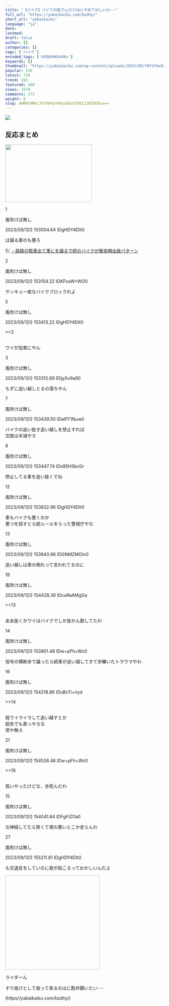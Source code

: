 ```yaml
---
title: "【バイク】バイクの故で○○だけはにやめてほしいわ･･･"
full_url: "https://yabaibaiku.com/bzdhy/"
short_url: "yabaibaiku"
language: "ja"
date: 
lastmod: 
draft: false
author: []
categories: []
tags: ['バイク']
encoded_tags: ['44OQ44Kk44Kv']
keywords: []
thumbnail: "https://yabaibaiku.com/wp-content/uploads/2023/09/f0f3fbe9ae5b723bf7d7a1a5197ddd84.jpg"
popular: 128
latest: 734
trend: 262
featured: 580
views: 1574
comments: 173
weight: 9
slug: aHR0cHMvL3lhYmFpYmFpa3UuY29tL2J6ZGh5Lw==
---
```


![](https://yabaibaiku.com/wp-content/uploads/2023/09/f0f3fbe9ae5b723bf7d7a1a5197ddd84.jpg)

<div><h2>反応まとめ</h2> <p><img src='https//yabaibaiku.com/wp-content/uploads/2023/09/f0f3fbe9ae5b723bf7d7a1a5197ddd84.jpg' alt='' width='275' height='184' class='alignnone size-full wp-image-10451'></p> <p class='t_h'><p>1 <p>風吹けば無し</p> <p> 2023/09/12() 153004.64 IDgHDY4Dlt0</p></p></p> <p class='t_b'><p> は譲る車のも悪ろ </p></p> <p></p> <p>引 <a href='https//eagle.5ch.net/test/read.cgi/livejupiter/1694500204/' target='_blank' rel='noopener'>・路脇の駐車出て車にを譲るで続のバイクが衝突頻出故パターン </a></p> <p></p> <p class='t_h'><p>2 <p>風吹けば無し</p> <p> 2023/09/12() 153154.22 IDKFosW+WO0</p></p></p> <p class='t_b'><p> サンキュー故なバイクブロックれよ </p></p> <p></p> <p class='t_h t_i'><p>5 <p>風吹けば無し</p> <p> 2023/09/12() 153413.22 IDgHDY4Dlt0</p></p></p> <p class='t_b t_i'><p> <p class='anchor'>>>2</p> <br> ワイが加害にやん </p></p> <p></p> <p class='t_h'><p>3 <p>風吹けば無し</p> <p> 2023/09/12() 153312.69 IDijy5v9a90</p></p></p> <p class='t_b'><p> もずに追い越しとるの落ちやん </p></p> <p></p> <p class='t_h'><p>7 <p>風吹けば無し</p> <p> 2023/09/12() 153439.50 IDaIFF1Nuw0</p></p></p> <p class='t_b'><p> バイクの追い抜き追い越しを禁止すれば <br> 交故は半減やろ </p></p> <p></p> <p class='t_h'><p>8 <p>風吹けば無し</p> <p> 2023/09/12() 153447.74 IDx85HSkcGr</p></p></p> <p class='t_b'><p> 停止してる車を追い抜くでね </p></p> <p></p> <p class='t_h'><p>12 <p>風吹けば無し</p> <p> 2023/09/12() 153832.96 IDgHDY4Dlt0</p></p></p> <p class='t_b'><p> 車もバイクも悪くのか <br> 悪つを探すとら統ルールをらった警視庁やな </p></p> <p></p> <p class='t_h'><p>13 <p>風吹けば無し</p> <p> 2023/09/12() 153840.96 IDGNMZMOin0</p></p></p> <p class='t_b'><p> 追い越しは車の側れって言われてるのに </p></p> <p></p> <p class='t_h t_i'><p>19 <p>風吹けば無し</p> <p> 2023/09/12() 154428.39 IDcuReAMgGa</p></p></p> <p class='t_b t_i'><p> <p class='anchor'>>>13</p> <br> ああ抜くかワイはバイクでしか抜かん勘してたわ </p></p> <p></p> <p class='t_h'><p>14 <p>風吹けば無し</p> <p> 2023/09/12() 153901.48 IDw+pFh+Wc0</p></p></p> <p class='t_b'><p> 信号の横断歩で譲ったら続車が追い越してきて歩轢いたトラウマやわ </p></p> <p></p> <p class='t_h t_i'><p>16 <p>風吹けば無し</p> <p> 2023/09/12() 154218.86 IDuBcTi+nyd</p></p></p> <p class='t_b t_i'><p> <p class='anchor'>>>14</p> <br> 程でイライラして追い越すとか <br> 統失でも患っやろな <br> 常や無ろ </p></p> <p></p> <p class='t_h t_i'><p>21 <p>風吹けば無し</p> <p> 2023/09/12() 154526.46 IDw+pFh+Wc0</p></p></p> <p class='t_b t_i'><p> <p class='anchor'>>>16</p> <br> 若いやったけどな、歩死んだわ </p></p> <p></p> <p class='t_h'><p>15 <p>風吹けば無し</p> <p> 2023/09/12() 154041.84 IDFgFIZI1a0</p></p></p> <p class='t_b'><p> な神経してたら狭くて視の悪いとこか走らんわ </p></p> <p></p> <p class='t_h'><p>27 <p>風吹けば無し</p> <p> 2023/09/12() 155211.81 IDgHDY4Dlt0</p></p></p> <p class='t_b'><p> も交違反をしていのに故が起こるっておかしいんだよ </p></p> <p></p> <img alt='' width='300' height='300' class='alignnone size-medium wp-image-14678 lazyload'> <p class='name'>ライダーん</p> <p class='text sc_balloon left white'> すり抜けとして故って来るのはに勘弁願いたい･･･ </p> <p id='6988fb4f07891dee84f4e622e9ff372e'> </p></div>

(https//yabaibaiku.com/bzdhy/)
